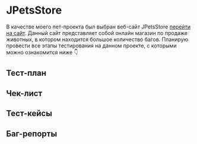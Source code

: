 # JPetsStore
В качестве моего пет-проекта был выбран веб-сайт JPetsStore <a href="https://petstore.octoperf.com/actions/Catalog.action"> перейти на сайт<a>.
Данный сайт представляет собой онлайн магазин по продаже животных, в котором находится большое количество багов.
Планирую провести все этапы тестирования на данном проекте, с которыми можно ознакомится ниже 👇
## Тест-план
## Чек-лист
## Тест-кейсы
## Баг-репорты

